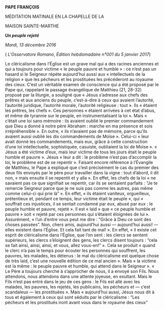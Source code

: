 **PAPE FRANÇOIS**

MÉDITATION MATINALE EN LA CHAPELLE DE LA

MAISON SAINTE-MARTHE

***Un peuple rejeté***

*Mardi, 13 décembre 2016*

( *L'Osservatore Romano*, *Édition hebdomadaire n°001 du 5 janvier 2017*)

Le cléricalisme dans l’Église est un grave mal qui a des racines anciennes et qui a toujours pour victime « le peuple pauvre et humble » : ce n’est pas un hasard si le Seigneur répète aujourd’hui aussi aux « intellectuels de la religion » que les pécheurs et les prostituées les précéderont au royaume des cieux. C’est un véritable examen de conscience qui a été proposé par le Pape qui, rappelant le passage évangélique de Matthieu (21, 28-32) proposé par la liturgie, a souligné que « Jésus s’adresse aux chefs des prêtres et aux anciens du peuple, c’est-à-dire à ceux qui avaient l’autorité, l’autorité juridique, l’autorité morale, l’autorité religieuse : tout ». Ils « étaient les prêtres, les chefs ». Ces personnes « étaient arrivées à cet état d’abus, et même de tyrannie sur le peuple, en instrumentalisant la loi ». Mais « c’était une loi sans mémoire : ils avaient oublié le premier commandement que Dieu a donné à notre père Abraham : marche en ma présence et sois irrépréhensible ». En outre, « ils n’avaient pas de mémoire, parce qu’ils avaient aussi oublié les dix commandements de Moïse ». Celui-ci « leur avait donné les commandements, mais eux, grâce à cette construction d’une loi intellectuelle, sophistiquée, casuiste, oubliaient la loi de Moïse ». « Jésus a été victime d’eux, mais leur victime de tous les jours était le peuple humble et pauvre ». Jésus « leur a dit : le problème n’est pas d’accomplir la loi, le problème est de se repentir ». Faisant encore référence à l’Évangile de Matthieu, le Pape a expliqué que c’est précisément le cas du premier des deux fils envoyés par le père pour travailler dans la vigne : tout d’abord, il dit non, « mais ensuite il se repentit et y alla ». En effet, les chefs de la loi « ne savaient pas ce que signifiait se repentir, car ils se sentaient parfaits : “Je te remercie Seigneur parce que je ne suis pas comme les autres, pas même comme celui-ci qui prie là” ». En effet, « ils étaient vaniteux, orgueilleux, prétentieux et, pendant ce temps, leur victime était le peuple », qui « souffrait ces injustices, il se sentait condamné par eux, abusé par eux : le peuple humble et pauvre, rejeté ». Il est « laid » que « ce peuple humble et pauvre » soit « rejeté par ces personnes qui s’étaient éloignées de lui ». Assurément, « l’un d’entre vous peut me dire : “Grâce à Dieu ce sont des choses passées”. Non, chers amis, aujourd’hui aussi — aujourd’hui aussi! — elles existent dans l’Église. Et cela fait tant de mal! ». En effet, « il existe cet esprit de cléricalisme dans l’Église, que l’on sent : les clercs se sentent supérieurs, les clercs s’éloignent des gens, les clercs disent toujours : “cela se fait ainsi, ainsi, ainsi, et vous, allez vous-en!” ». Cela se produit « quand le clerc n’a pas le temps pour écouter les personnes qui souffrent, les pauvres, les malades, les détenus : le mal du cléricalisme est quelque chose de très laid, c’est une nouvelle édition de ce mal ancien ». Mais « la victime est la même : le peuple pauvre et humble, qui attend dans le Seigneur ». « Le Père a toujours cherché à s’approcher de nous, il a envoyé son Fils. Nous attendons, nous attendons dans une attente joyeuse, en exultant. Mais le Fils n’est pas entré dans le jeu de ces gens : le Fils est allé avec les malades, les pauvres, les rejetés, les publicains, les pécheurs et — c’est scandaleux — les prostituées ». Mais « aujourd’hui aussi, Jésus nous dit à tous et également à ceux qui sont séduits par le cléricalisme : “Les pécheurs et les prostitués iront avant vous dans le royaume des cieux”
